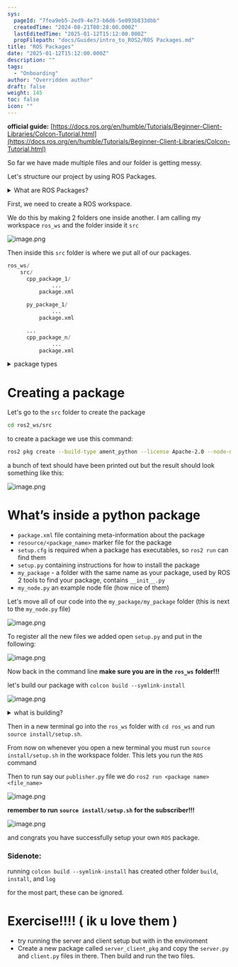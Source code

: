 ```yaml
---
sys:
  pageId: "7fea9eb5-2ed9-4e73-b6d6-5e093b833dbb"
  createdTime: "2024-08-21T00:28:00.000Z"
  lastEditedTime: "2025-01-12T15:12:00.000Z"
  propFilepath: "docs/Guides/intro_to_ROS2/ROS Packages.md"
title: "ROS Packages"
date: "2025-01-12T15:12:00.000Z"
description: ""
tags:
  - "Onboarding"
author: "Overridden author"
draft: false
weight: 145
toc: false
icon: ""
---
```


**official guide:** [https://docs.ros.org/en/humble/Tutorials/Beginner-Client-Libraries/Colcon-Tutorial.html](https://docs.ros.org/en/humble/Tutorials/Beginner-Client-Libraries/Colcon-Tutorial.html)

So far we have made multiple files and our folder is getting messy.

Let's structure our project by using ROS Packages.

<details>

<summary>What are ROS Packages?</summary>

ROS Packages are, as the name implies, packages of code that are highly sharable between ROS developers.

They consist of a folder, `package.xml` file, and source code

```python
      cpp_package_1/
		      ... imagine much code files here ..
          package.xml
```

</details>

First, we need to create a ROS workspace.

We do this by making 2 folders one inside another. I am calling my workspace `ros_ws` and the folder inside it `src`

![image.png](https://prod-files-secure.s3.us-west-2.amazonaws.com/d518164a-d88e-44d1-a4ee-3adb3bd8bce0/70706947-fd18-4537-a67b-e12946812d31/image.png?X-Amz-Algorithm=AWS4-HMAC-SHA256&X-Amz-Content-Sha256=UNSIGNED-PAYLOAD&X-Amz-Credential=ASIAZI2LB466VLV2E6SM%2F20250416%2Fus-west-2%2Fs3%2Faws4_request&X-Amz-Date=20250416T210759Z&X-Amz-Expires=3600&X-Amz-Security-Token=IQoJb3JpZ2luX2VjEMX%2F%2F%2F%2F%2F%2F%2F%2F%2F%2FwEaCXVzLXdlc3QtMiJGMEQCIBqMC0mcwd9nfcPYoteDx3sT92cNkuRGjzfnbAJMwuQ5AiBMxLWexmLq4y%2Fmv%2Fr2Nr4ArgkB5AN%2FCNriVHsEh4UnwSr%2FAwhOEAAaDDYzNzQyMzE4MzgwNSIMyF%2FA0Hqqq8HUqyDDKtwDexP3JZyUEYYewD4QyzpItkVkkvr4DguSTkQ%2BUOv0x3u6pv3D2UiwoO43po9ztTIdj5StFfPAmyexB4%2BGzFDtg9WQIzewt5RCYHbHxITiyKdkRfffWIQJVUOhBh4RqT%2FlGMg1j8gPXRf6rlEAmzElwl2Po6f5lDIp5Rrq63NCr8Z7Ud5%2BRAme9F3bnYvjnbwPudC%2F6WhC6AaMU1qQTwVhx%2BKOF1WvCPsYS3ed78HilwcpbL7Pwz8sGROOdzUIRvuUpA0u75nFQdnv24hngfoZCbhIMXEd%2B9xMfip6NEoXv37%2FAN%2FivUcH%2BEKAw%2B4maCbiOgXlb5CjIkU5UuMRx0umEQ76d4vsu4sLOExejCUFehImxRaRiXo0F2WDGm1I7VZw%2B%2BnymVCX8KXPQTFFBKXvCoSL4mfo99a0AEOhYxjFpbjfvuU1hE3Kmb0KDpd9Dxr%2B7OFUzajLlAq1oE%2B7SnBt9m%2FBas5h83qgSKDxmpdFuBzcbjTZl3FvMLfzc%2Bltzo1QNnTwCujst97yAZjXkL50bTLodAvXf4QXuVAzdAc7F9rTUC%2B8C1j17IULr5pCfz%2FLZZv0mRvAFgK4X8JfIX7NgVJUjtHeqQlyY34ko8O8%2Bi%2FTPZ5c1MhgjOOzB4owtayAwAY6pgFSu9fuxV86DRiJTubgLGJipNfV7QDbdVxbJZfaazSiUlVJnOZknfdgOk2SmYeXh6lolnMTuvtJGHrQeVpTbXk86E4EG2O2772Nd3fT%2F3sfPSnoKgNy8HgA0j8a6OFdd6%2F8PPz%2FVjrcKO38X338%2FN0tidLvPLTcUnw%2FbXt4rk0jNi8WgU8UoFArB9RClQ6N%2Bj5RENGjEmwzPOEiEEKxyPFUC6BZjZUm&X-Amz-Signature=6b2e1c1c6c019c0c7f146414ff9e45fd883a7e248f489c1e151e675c3a92b6e5&X-Amz-SignedHeaders=host&x-id=GetObject)

Then inside this `src` folder is where we put all of our packages.

```python
ros_ws/
    src/
      cpp_package_1/
		      ...
          package.xml

      py_package_1/
		      ...
          package.xml

      ...
      cpp_package_n/
		      ...
          package.xml

```

<details>

<summary>package types</summary>

packages can be either `C++` or python.

the intern file structure is different for each but for this guide we will stick to creating python packages

</details>

# Creating a package

Let's go to the `src` folder to create the package

```bash
cd ros2_ws/src
```

to create a package we use this command:

```bash
ros2 pkg create --build-type ament_python --license Apache-2.0 --node-name my_node my_package
```

a bunch of text should have been printed out but the result should look something like this:

![image.png](https://prod-files-secure.s3.us-west-2.amazonaws.com/d518164a-d88e-44d1-a4ee-3adb3bd8bce0/e6cf1e3f-8512-4a3e-b131-079f800bf3e8/image.png?X-Amz-Algorithm=AWS4-HMAC-SHA256&X-Amz-Content-Sha256=UNSIGNED-PAYLOAD&X-Amz-Credential=ASIAZI2LB466VLV2E6SM%2F20250416%2Fus-west-2%2Fs3%2Faws4_request&X-Amz-Date=20250416T210759Z&X-Amz-Expires=3600&X-Amz-Security-Token=IQoJb3JpZ2luX2VjEMX%2F%2F%2F%2F%2F%2F%2F%2F%2F%2FwEaCXVzLXdlc3QtMiJGMEQCIBqMC0mcwd9nfcPYoteDx3sT92cNkuRGjzfnbAJMwuQ5AiBMxLWexmLq4y%2Fmv%2Fr2Nr4ArgkB5AN%2FCNriVHsEh4UnwSr%2FAwhOEAAaDDYzNzQyMzE4MzgwNSIMyF%2FA0Hqqq8HUqyDDKtwDexP3JZyUEYYewD4QyzpItkVkkvr4DguSTkQ%2BUOv0x3u6pv3D2UiwoO43po9ztTIdj5StFfPAmyexB4%2BGzFDtg9WQIzewt5RCYHbHxITiyKdkRfffWIQJVUOhBh4RqT%2FlGMg1j8gPXRf6rlEAmzElwl2Po6f5lDIp5Rrq63NCr8Z7Ud5%2BRAme9F3bnYvjnbwPudC%2F6WhC6AaMU1qQTwVhx%2BKOF1WvCPsYS3ed78HilwcpbL7Pwz8sGROOdzUIRvuUpA0u75nFQdnv24hngfoZCbhIMXEd%2B9xMfip6NEoXv37%2FAN%2FivUcH%2BEKAw%2B4maCbiOgXlb5CjIkU5UuMRx0umEQ76d4vsu4sLOExejCUFehImxRaRiXo0F2WDGm1I7VZw%2B%2BnymVCX8KXPQTFFBKXvCoSL4mfo99a0AEOhYxjFpbjfvuU1hE3Kmb0KDpd9Dxr%2B7OFUzajLlAq1oE%2B7SnBt9m%2FBas5h83qgSKDxmpdFuBzcbjTZl3FvMLfzc%2Bltzo1QNnTwCujst97yAZjXkL50bTLodAvXf4QXuVAzdAc7F9rTUC%2B8C1j17IULr5pCfz%2FLZZv0mRvAFgK4X8JfIX7NgVJUjtHeqQlyY34ko8O8%2Bi%2FTPZ5c1MhgjOOzB4owtayAwAY6pgFSu9fuxV86DRiJTubgLGJipNfV7QDbdVxbJZfaazSiUlVJnOZknfdgOk2SmYeXh6lolnMTuvtJGHrQeVpTbXk86E4EG2O2772Nd3fT%2F3sfPSnoKgNy8HgA0j8a6OFdd6%2F8PPz%2FVjrcKO38X338%2FN0tidLvPLTcUnw%2FbXt4rk0jNi8WgU8UoFArB9RClQ6N%2Bj5RENGjEmwzPOEiEEKxyPFUC6BZjZUm&X-Amz-Signature=95044fd41adc62fcd9d824424612da2500bde49a3eb65c4f41bf52801e88b59a&X-Amz-SignedHeaders=host&x-id=GetObject)

# What’s inside a python package

- `package.xml` file containing meta-information about the package
- `resource/<package_name>` marker file for the package
- `setup.cfg` is required when a package has executables, so `ros2 run` can find them
- `setup.py` containing instructions for how to install the package
- `my_package` - a folder with the same name as your package, used by ROS 2 tools to find your package, contains `__init__.py`
- `my_node.py` an example node file (how nice of them)

Let's move all of our code into the `my_package/my_package` folder (this is next to the `my_node.py` file)

![image.png](https://prod-files-secure.s3.us-west-2.amazonaws.com/d518164a-d88e-44d1-a4ee-3adb3bd8bce0/9ce58f11-0da9-4d3e-b86d-506a9685d378/image.png?X-Amz-Algorithm=AWS4-HMAC-SHA256&X-Amz-Content-Sha256=UNSIGNED-PAYLOAD&X-Amz-Credential=ASIAZI2LB466VLV2E6SM%2F20250416%2Fus-west-2%2Fs3%2Faws4_request&X-Amz-Date=20250416T210759Z&X-Amz-Expires=3600&X-Amz-Security-Token=IQoJb3JpZ2luX2VjEMX%2F%2F%2F%2F%2F%2F%2F%2F%2F%2FwEaCXVzLXdlc3QtMiJGMEQCIBqMC0mcwd9nfcPYoteDx3sT92cNkuRGjzfnbAJMwuQ5AiBMxLWexmLq4y%2Fmv%2Fr2Nr4ArgkB5AN%2FCNriVHsEh4UnwSr%2FAwhOEAAaDDYzNzQyMzE4MzgwNSIMyF%2FA0Hqqq8HUqyDDKtwDexP3JZyUEYYewD4QyzpItkVkkvr4DguSTkQ%2BUOv0x3u6pv3D2UiwoO43po9ztTIdj5StFfPAmyexB4%2BGzFDtg9WQIzewt5RCYHbHxITiyKdkRfffWIQJVUOhBh4RqT%2FlGMg1j8gPXRf6rlEAmzElwl2Po6f5lDIp5Rrq63NCr8Z7Ud5%2BRAme9F3bnYvjnbwPudC%2F6WhC6AaMU1qQTwVhx%2BKOF1WvCPsYS3ed78HilwcpbL7Pwz8sGROOdzUIRvuUpA0u75nFQdnv24hngfoZCbhIMXEd%2B9xMfip6NEoXv37%2FAN%2FivUcH%2BEKAw%2B4maCbiOgXlb5CjIkU5UuMRx0umEQ76d4vsu4sLOExejCUFehImxRaRiXo0F2WDGm1I7VZw%2B%2BnymVCX8KXPQTFFBKXvCoSL4mfo99a0AEOhYxjFpbjfvuU1hE3Kmb0KDpd9Dxr%2B7OFUzajLlAq1oE%2B7SnBt9m%2FBas5h83qgSKDxmpdFuBzcbjTZl3FvMLfzc%2Bltzo1QNnTwCujst97yAZjXkL50bTLodAvXf4QXuVAzdAc7F9rTUC%2B8C1j17IULr5pCfz%2FLZZv0mRvAFgK4X8JfIX7NgVJUjtHeqQlyY34ko8O8%2Bi%2FTPZ5c1MhgjOOzB4owtayAwAY6pgFSu9fuxV86DRiJTubgLGJipNfV7QDbdVxbJZfaazSiUlVJnOZknfdgOk2SmYeXh6lolnMTuvtJGHrQeVpTbXk86E4EG2O2772Nd3fT%2F3sfPSnoKgNy8HgA0j8a6OFdd6%2F8PPz%2FVjrcKO38X338%2FN0tidLvPLTcUnw%2FbXt4rk0jNi8WgU8UoFArB9RClQ6N%2Bj5RENGjEmwzPOEiEEKxyPFUC6BZjZUm&X-Amz-Signature=01c950e1669b26b60604bf396179c5004b89e401d0a0cf08d225d8232e461a62&X-Amz-SignedHeaders=host&x-id=GetObject)

To register all the new files we added open `setup.py` and put in the following:

![image.png](https://prod-files-secure.s3.us-west-2.amazonaws.com/d518164a-d88e-44d1-a4ee-3adb3bd8bce0/1cd7c262-4cae-4496-9d75-c178537d24a2/image.png?X-Amz-Algorithm=AWS4-HMAC-SHA256&X-Amz-Content-Sha256=UNSIGNED-PAYLOAD&X-Amz-Credential=ASIAZI2LB466VLV2E6SM%2F20250416%2Fus-west-2%2Fs3%2Faws4_request&X-Amz-Date=20250416T210759Z&X-Amz-Expires=3600&X-Amz-Security-Token=IQoJb3JpZ2luX2VjEMX%2F%2F%2F%2F%2F%2F%2F%2F%2F%2FwEaCXVzLXdlc3QtMiJGMEQCIBqMC0mcwd9nfcPYoteDx3sT92cNkuRGjzfnbAJMwuQ5AiBMxLWexmLq4y%2Fmv%2Fr2Nr4ArgkB5AN%2FCNriVHsEh4UnwSr%2FAwhOEAAaDDYzNzQyMzE4MzgwNSIMyF%2FA0Hqqq8HUqyDDKtwDexP3JZyUEYYewD4QyzpItkVkkvr4DguSTkQ%2BUOv0x3u6pv3D2UiwoO43po9ztTIdj5StFfPAmyexB4%2BGzFDtg9WQIzewt5RCYHbHxITiyKdkRfffWIQJVUOhBh4RqT%2FlGMg1j8gPXRf6rlEAmzElwl2Po6f5lDIp5Rrq63NCr8Z7Ud5%2BRAme9F3bnYvjnbwPudC%2F6WhC6AaMU1qQTwVhx%2BKOF1WvCPsYS3ed78HilwcpbL7Pwz8sGROOdzUIRvuUpA0u75nFQdnv24hngfoZCbhIMXEd%2B9xMfip6NEoXv37%2FAN%2FivUcH%2BEKAw%2B4maCbiOgXlb5CjIkU5UuMRx0umEQ76d4vsu4sLOExejCUFehImxRaRiXo0F2WDGm1I7VZw%2B%2BnymVCX8KXPQTFFBKXvCoSL4mfo99a0AEOhYxjFpbjfvuU1hE3Kmb0KDpd9Dxr%2B7OFUzajLlAq1oE%2B7SnBt9m%2FBas5h83qgSKDxmpdFuBzcbjTZl3FvMLfzc%2Bltzo1QNnTwCujst97yAZjXkL50bTLodAvXf4QXuVAzdAc7F9rTUC%2B8C1j17IULr5pCfz%2FLZZv0mRvAFgK4X8JfIX7NgVJUjtHeqQlyY34ko8O8%2Bi%2FTPZ5c1MhgjOOzB4owtayAwAY6pgFSu9fuxV86DRiJTubgLGJipNfV7QDbdVxbJZfaazSiUlVJnOZknfdgOk2SmYeXh6lolnMTuvtJGHrQeVpTbXk86E4EG2O2772Nd3fT%2F3sfPSnoKgNy8HgA0j8a6OFdd6%2F8PPz%2FVjrcKO38X338%2FN0tidLvPLTcUnw%2FbXt4rk0jNi8WgU8UoFArB9RClQ6N%2Bj5RENGjEmwzPOEiEEKxyPFUC6BZjZUm&X-Amz-Signature=f0c5ca7c855c978980a686b58590f623ecc451f1eb881f1790ac46649ee6b6bf&X-Amz-SignedHeaders=host&x-id=GetObject)

Now back in the command line **make sure you are in the** **`ros_ws`** **folder!!!**

let's build our package with `colcon build --symlink-install`

![image.png](https://prod-files-secure.s3.us-west-2.amazonaws.com/d518164a-d88e-44d1-a4ee-3adb3bd8bce0/2f2a0d27-b173-48fd-b189-5f5c0ce65619/image.png?X-Amz-Algorithm=AWS4-HMAC-SHA256&X-Amz-Content-Sha256=UNSIGNED-PAYLOAD&X-Amz-Credential=ASIAZI2LB466VLV2E6SM%2F20250416%2Fus-west-2%2Fs3%2Faws4_request&X-Amz-Date=20250416T210759Z&X-Amz-Expires=3600&X-Amz-Security-Token=IQoJb3JpZ2luX2VjEMX%2F%2F%2F%2F%2F%2F%2F%2F%2F%2FwEaCXVzLXdlc3QtMiJGMEQCIBqMC0mcwd9nfcPYoteDx3sT92cNkuRGjzfnbAJMwuQ5AiBMxLWexmLq4y%2Fmv%2Fr2Nr4ArgkB5AN%2FCNriVHsEh4UnwSr%2FAwhOEAAaDDYzNzQyMzE4MzgwNSIMyF%2FA0Hqqq8HUqyDDKtwDexP3JZyUEYYewD4QyzpItkVkkvr4DguSTkQ%2BUOv0x3u6pv3D2UiwoO43po9ztTIdj5StFfPAmyexB4%2BGzFDtg9WQIzewt5RCYHbHxITiyKdkRfffWIQJVUOhBh4RqT%2FlGMg1j8gPXRf6rlEAmzElwl2Po6f5lDIp5Rrq63NCr8Z7Ud5%2BRAme9F3bnYvjnbwPudC%2F6WhC6AaMU1qQTwVhx%2BKOF1WvCPsYS3ed78HilwcpbL7Pwz8sGROOdzUIRvuUpA0u75nFQdnv24hngfoZCbhIMXEd%2B9xMfip6NEoXv37%2FAN%2FivUcH%2BEKAw%2B4maCbiOgXlb5CjIkU5UuMRx0umEQ76d4vsu4sLOExejCUFehImxRaRiXo0F2WDGm1I7VZw%2B%2BnymVCX8KXPQTFFBKXvCoSL4mfo99a0AEOhYxjFpbjfvuU1hE3Kmb0KDpd9Dxr%2B7OFUzajLlAq1oE%2B7SnBt9m%2FBas5h83qgSKDxmpdFuBzcbjTZl3FvMLfzc%2Bltzo1QNnTwCujst97yAZjXkL50bTLodAvXf4QXuVAzdAc7F9rTUC%2B8C1j17IULr5pCfz%2FLZZv0mRvAFgK4X8JfIX7NgVJUjtHeqQlyY34ko8O8%2Bi%2FTPZ5c1MhgjOOzB4owtayAwAY6pgFSu9fuxV86DRiJTubgLGJipNfV7QDbdVxbJZfaazSiUlVJnOZknfdgOk2SmYeXh6lolnMTuvtJGHrQeVpTbXk86E4EG2O2772Nd3fT%2F3sfPSnoKgNy8HgA0j8a6OFdd6%2F8PPz%2FVjrcKO38X338%2FN0tidLvPLTcUnw%2FbXt4rk0jNi8WgU8UoFArB9RClQ6N%2Bj5RENGjEmwzPOEiEEKxyPFUC6BZjZUm&X-Amz-Signature=8e9f5c798d0285d6cf595982296e8a9a26c13af8ab067c1579d1e9c7c4185e09&X-Amz-SignedHeaders=host&x-id=GetObject)

<details>

<summary>what is building?</summary>

if you are a CS major at Rose-Hulman you will learn the answer to this in CSSE132

but TLDR; is it combines all the code files into one program that can be run easily 

</details>

Then in a new terminal go into the `ros_ws` folder with `cd ros_ws` and run `source install/setup.sh`. 

From now on whenever you open a new terminal you must run `source install/setup.sh` in the workspace folder. This lets you run the `ROS` command

Then to run say our `publisher.py` file we do `ros2 run <package name> <file_name>`

![image.png](https://prod-files-secure.s3.us-west-2.amazonaws.com/d518164a-d88e-44d1-a4ee-3adb3bd8bce0/4f4b1219-3a44-4632-aa0a-ce3471699f59/image.png?X-Amz-Algorithm=AWS4-HMAC-SHA256&X-Amz-Content-Sha256=UNSIGNED-PAYLOAD&X-Amz-Credential=ASIAZI2LB466VLV2E6SM%2F20250416%2Fus-west-2%2Fs3%2Faws4_request&X-Amz-Date=20250416T210759Z&X-Amz-Expires=3600&X-Amz-Security-Token=IQoJb3JpZ2luX2VjEMX%2F%2F%2F%2F%2F%2F%2F%2F%2F%2FwEaCXVzLXdlc3QtMiJGMEQCIBqMC0mcwd9nfcPYoteDx3sT92cNkuRGjzfnbAJMwuQ5AiBMxLWexmLq4y%2Fmv%2Fr2Nr4ArgkB5AN%2FCNriVHsEh4UnwSr%2FAwhOEAAaDDYzNzQyMzE4MzgwNSIMyF%2FA0Hqqq8HUqyDDKtwDexP3JZyUEYYewD4QyzpItkVkkvr4DguSTkQ%2BUOv0x3u6pv3D2UiwoO43po9ztTIdj5StFfPAmyexB4%2BGzFDtg9WQIzewt5RCYHbHxITiyKdkRfffWIQJVUOhBh4RqT%2FlGMg1j8gPXRf6rlEAmzElwl2Po6f5lDIp5Rrq63NCr8Z7Ud5%2BRAme9F3bnYvjnbwPudC%2F6WhC6AaMU1qQTwVhx%2BKOF1WvCPsYS3ed78HilwcpbL7Pwz8sGROOdzUIRvuUpA0u75nFQdnv24hngfoZCbhIMXEd%2B9xMfip6NEoXv37%2FAN%2FivUcH%2BEKAw%2B4maCbiOgXlb5CjIkU5UuMRx0umEQ76d4vsu4sLOExejCUFehImxRaRiXo0F2WDGm1I7VZw%2B%2BnymVCX8KXPQTFFBKXvCoSL4mfo99a0AEOhYxjFpbjfvuU1hE3Kmb0KDpd9Dxr%2B7OFUzajLlAq1oE%2B7SnBt9m%2FBas5h83qgSKDxmpdFuBzcbjTZl3FvMLfzc%2Bltzo1QNnTwCujst97yAZjXkL50bTLodAvXf4QXuVAzdAc7F9rTUC%2B8C1j17IULr5pCfz%2FLZZv0mRvAFgK4X8JfIX7NgVJUjtHeqQlyY34ko8O8%2Bi%2FTPZ5c1MhgjOOzB4owtayAwAY6pgFSu9fuxV86DRiJTubgLGJipNfV7QDbdVxbJZfaazSiUlVJnOZknfdgOk2SmYeXh6lolnMTuvtJGHrQeVpTbXk86E4EG2O2772Nd3fT%2F3sfPSnoKgNy8HgA0j8a6OFdd6%2F8PPz%2FVjrcKO38X338%2FN0tidLvPLTcUnw%2FbXt4rk0jNi8WgU8UoFArB9RClQ6N%2Bj5RENGjEmwzPOEiEEKxyPFUC6BZjZUm&X-Amz-Signature=da6b51e8fe88f0b856f2e26be897ad02cbfa7eef476ba9160654f361dc213f14&X-Amz-SignedHeaders=host&x-id=GetObject)

**remember to run** **`source install/setup.sh`** **for the subscriber!!!**

![image.png](https://prod-files-secure.s3.us-west-2.amazonaws.com/d518164a-d88e-44d1-a4ee-3adb3bd8bce0/02121119-dad4-49ec-8356-c956108b4243/image.png?X-Amz-Algorithm=AWS4-HMAC-SHA256&X-Amz-Content-Sha256=UNSIGNED-PAYLOAD&X-Amz-Credential=ASIAZI2LB466VLV2E6SM%2F20250416%2Fus-west-2%2Fs3%2Faws4_request&X-Amz-Date=20250416T210759Z&X-Amz-Expires=3600&X-Amz-Security-Token=IQoJb3JpZ2luX2VjEMX%2F%2F%2F%2F%2F%2F%2F%2F%2F%2FwEaCXVzLXdlc3QtMiJGMEQCIBqMC0mcwd9nfcPYoteDx3sT92cNkuRGjzfnbAJMwuQ5AiBMxLWexmLq4y%2Fmv%2Fr2Nr4ArgkB5AN%2FCNriVHsEh4UnwSr%2FAwhOEAAaDDYzNzQyMzE4MzgwNSIMyF%2FA0Hqqq8HUqyDDKtwDexP3JZyUEYYewD4QyzpItkVkkvr4DguSTkQ%2BUOv0x3u6pv3D2UiwoO43po9ztTIdj5StFfPAmyexB4%2BGzFDtg9WQIzewt5RCYHbHxITiyKdkRfffWIQJVUOhBh4RqT%2FlGMg1j8gPXRf6rlEAmzElwl2Po6f5lDIp5Rrq63NCr8Z7Ud5%2BRAme9F3bnYvjnbwPudC%2F6WhC6AaMU1qQTwVhx%2BKOF1WvCPsYS3ed78HilwcpbL7Pwz8sGROOdzUIRvuUpA0u75nFQdnv24hngfoZCbhIMXEd%2B9xMfip6NEoXv37%2FAN%2FivUcH%2BEKAw%2B4maCbiOgXlb5CjIkU5UuMRx0umEQ76d4vsu4sLOExejCUFehImxRaRiXo0F2WDGm1I7VZw%2B%2BnymVCX8KXPQTFFBKXvCoSL4mfo99a0AEOhYxjFpbjfvuU1hE3Kmb0KDpd9Dxr%2B7OFUzajLlAq1oE%2B7SnBt9m%2FBas5h83qgSKDxmpdFuBzcbjTZl3FvMLfzc%2Bltzo1QNnTwCujst97yAZjXkL50bTLodAvXf4QXuVAzdAc7F9rTUC%2B8C1j17IULr5pCfz%2FLZZv0mRvAFgK4X8JfIX7NgVJUjtHeqQlyY34ko8O8%2Bi%2FTPZ5c1MhgjOOzB4owtayAwAY6pgFSu9fuxV86DRiJTubgLGJipNfV7QDbdVxbJZfaazSiUlVJnOZknfdgOk2SmYeXh6lolnMTuvtJGHrQeVpTbXk86E4EG2O2772Nd3fT%2F3sfPSnoKgNy8HgA0j8a6OFdd6%2F8PPz%2FVjrcKO38X338%2FN0tidLvPLTcUnw%2FbXt4rk0jNi8WgU8UoFArB9RClQ6N%2Bj5RENGjEmwzPOEiEEKxyPFUC6BZjZUm&X-Amz-Signature=30ebdff734b21b747d31e380a1a3b865b09b7755a7b9cf002d17b2a33fb6d980&X-Amz-SignedHeaders=host&x-id=GetObject)

and congrats you have successfully setup your own `ROS` package.

### Sidenote:

running `colcon build --symlink-install` has created other folder `build`, `install`, and `log`

for the most part, these can be ignored.

# Exercise!!!! ( ik u love them )

- try running the server and client setup but with in the enviroment
- Create a new package called `server_client_pkg` and copy the `server.py` and `client.py` files in there. Then build and run the two files.
